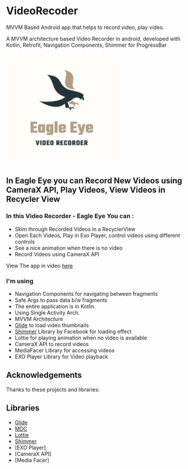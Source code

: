 # VideoRecoder
MVVM Based Android app that helps to record video, play video.

A MVVM architecture based Video Recorder in android, developed with Kotlin, Retrofit, Navigation Components, Shimmer for ProgressBar

<img src="https://github.com/PriyabrataNaskar/VideoRecoder/blob/master/app/src/main/res/mipmap-xxxhdpi/ic_eagle.png" alt="App Logo" width="300"/>

## In Eagle Eye you can Record New Videos using CameraX API, Play Videos, View Videos in Recycler View

### In this Video Recorder - Eagle Eye You can : 

- Skim through Recorded Videos in a RecyclerView
- Open Each Videos, Play in Exo Player, control videos using different controls
- See a nice animation when there is no video
- Record Videos using CameraX API

View The app in video [here]()

### I'm using 

- Navigation Components for navigating between fragments
- Safe Args to pass data b/w fragments
- The entire application is in Kotlin.
- Using Single Activity Arch.
- MVVM Architecture
- [Glide](https://github.com/bumptech/glide) to load video thumbnails
- [Shimmer](https://github.com/facebook/shimmer-android) Library by Facebook for loading effect
- Lottie for playing animation when no video is available
- CameraX API to record videos
- MediaFacer Library for accessing videos
- EXO Player Library for Video playback
 
## Acknowledgements

Thanks to these projects and libraries:

## **Libraries**

- [Glide](https://github.com/bumptech/glide)
- [MDC](https://material.io/develop/android/docs/getting-started)
- [Lottie](https://github.com/airbnb/lottie-android)
- [Shimmer](https://github.com/facebook/shimmer-android)
- [EXO Player]
- [CameraX API]
- [Media Facer]
